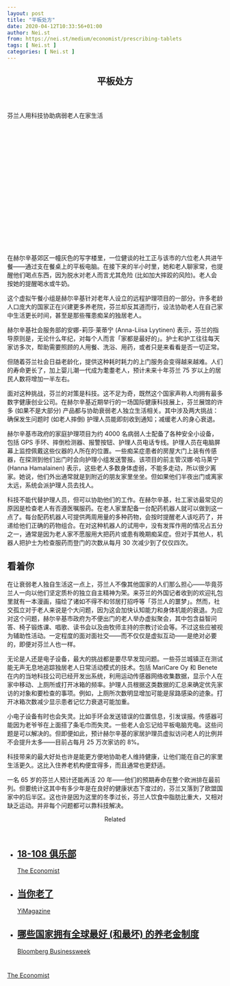 ```yaml
---
layout: post
title: "平板处方"
date: 2020-04-12T10:33:56+01:00
author: Nei.st
from: https://nei.st/medium/economist/prescribing-tablets
tags: [ Nei.st ]
categories: [ Nei.st ]
---
```


<article class="post-18848 post type-post status-publish format-standard hentry category-economist" id="post-18848"> <header class="page-header medium Archives"><div class="page-header__image"></div><div class="page-header__content"><h1 class="page-title text-align-center">平板处方</h1></div> </header><div class="entry-content aesop-entry-content" id="post-18848-content"><link as="font" crossorigin="anonymous" href="//cdn.jsdelivr.net/gh/0nd1jyU39XQ/_/glyph/font-face/0uIzqoZjSuJfvSBnvgXTcApMtcVhMcpr.woff" rel="preload" type="font/woff"/><link as="font" crossorigin="anonymous" href="//cdn.jsdelivr.net/gh/0nd1jyU39XQ/_/glyph/font-face/1sTnSLZWDKucPX6SAk.woff" rel="preload" type="font/woff"/><p class="blog-post__description">芬兰人用科技协助病弱老人在家生活​​​</p><span id="more-18848"></span><div class="navigation__primary-inner"> <a class="economist__link-logo" href="//nei.st/medium/economist"></a></div><div class="container img component-image"><div class="aspectRatioPlaceholder" style="padding-bottom:56.25%;height: 0;"><div class="progressiveMedia" data-height="720" data-width="1280"> <img alt="" class="progressiveMedia-image" data-src="https://cdn.jsdelivr.net/gh/0nd1jyU39XQ/_/img/1/20200111_EUP004_0.jpg" src="https://cdn.jsdelivr.net/gh/0nd1jyU39XQ/_/img/1/20200111_EUP004_0.jpg"/></div></div></div><p>在赫尔辛基郊区一幢灰色的写字楼里，一位健谈的社工正与该市的六位老人共进午餐——通过支在餐桌上的平板电脑。在接下来的半小时里，她和老人聊家常，也提醒他们喝点东西，因为脱水对老人而言尤其危险 (比如加大摔跤的风险)。老人会按她的提醒喝水或牛奶。</p><p>这个虚拟午餐小组是赫尔辛基针对老年人设立的远程护理项目的一部分。许多老龄人口庞大的国家正在兴建更多养老院，芬兰却反其道而行，设法协助老人在自己家中生活更长时间，甚至是那些罹患痴呆的独居老人。</p><p>赫尔辛基社会服务部的安娜-莉莎·莱蒂宁 (Anna-Liisa Lyytinen) 表示，芬兰的指导原则是，无论什么年纪，对每个人而言「家都是最好的」。护士和护工往往每天家访多次，帮助需要照顾的人用餐、洗浴、用药，或者只是来看看是否一切正常。</p><p>但随着芬兰社会日益老龄化，提供这种耗时耗力的上门服务会变得越来越难。人们的寿命更长了，加上婴儿潮一代成为耄耋老人，预计未来十年芬兰 75 岁以上的居民人数将增加一半左右。</p><p>面对这种挑战，芬兰的对策是科技。这不足为奇，既然这个国家声称人均拥有最多数字健康创业公司。在赫尔辛基近期举行的一场国际健康科技展上，芬兰展馆的许多 (如果不是大部分) 产品都与协助衰弱老人独立生活相关。其中涉及两大挑战：确保发生问题时 (如老人摔倒) 护理人员能即刻收到通知；减缓老人的身心衰退。</p><div class="code-block code-block-1" style="margin: 8px 0; clear: both;"><div class="container ads_KbHEVhh8Rw"><div class="card card--blog post-sidebar"><div class="card-body"><div class="logo_ngcontent-kty-0"> </div><div class="iframe-blocker U6XAMK63Vh00WqvF2BacIQ"><div class="background-h60B"> </div><div class="WumZiPCS4MeMw4pxQ"> </div></div></div><div class="card-footer"><div class="card-footer-wrapper" layout="row bottom-left"></div></div></div></div></div><p>赫尔辛基市政府的家庭护理项目为约 4000 名病弱人士配备了各种安全小设备，包括 GPS 手环、摔倒检测器、报警按钮、护理人员电话专线。护理人员在电脑屏幕上监控佩戴这些仪器的人所在的位置。一些痴呆症患者的房屋大门上装有传感器，在探测到他们出门时会向护理小组发送警报。该项目的前主管汉娜·哈马莱宁 (Hanna Hamalainen) 表示，这些老人多数身体虚弱，不能多走动，所以很少离家。她说，他们外出通常就是到附近的朋友家里坐坐。但如果他们半夜出门或离家太远，系统会派护理人员去找人。</p><p>科技不能代替护理人员，但可以协助他们的工作。在赫尔辛基，社工家访最常见的原因是检查老人有否遵医嘱服药。在老人家里配备一台配药机器人就可以做到这一点了。每台配药机器人可提供两周用量的多种药物，会按时提醒老人该吃药了，并递给他们正确的药物组合。在对这种机器人的试用中，没有发挥作用的情况占五分之一，通常是因为老人家不愿服用大把药片或患有晚期痴呆症。但对于其他人，机器人把护士为检查服药而登门的次数从每月 30 次减少到了仅仅四次。</p><h2>看着你</h2><p>在让衰弱老人独自生活这一点上，芬兰人不像其他国家的人们那么担心——毕竟芬兰人一向以他们坚定质朴的独立自主精神为荣。来芬兰的外国记者收到的欢迎礼包里就有一本漫画，描绘了诸如不得不和邻居打招呼等「芬兰人的噩梦」。然而，社交孤立对于老人来说是个大问题，因为这会加快认知能力和身体机能的衰退。为应对这个问题，赫尔辛基市政府为不便出门的老人举办虚拟聚会，其中包含益智问答、椅子锻炼课、唱歌、读书会以及由牧师主持的宗教讨论会等。不过这些应被视为辅助性活动。一定程度的面对面社交——而不仅仅是虚拟互动——是绝对必要的，即便对芬兰人也一样。</p><p>无论是人还是电子设备，最大的挑战都是要尽早发现问题。一些芬兰城镇正在测试能无声无息地追踪独居老人日常活动模式的技术。包括 MariCare Oy 和 Benete 在内的当地科技公司已经开发出系统，利用运动传感器网络收集数据，显示个人在家中移动、上厕所或打开冰箱的频率。护理人员根据这类数据的汇总来确定优先家访的对象和要检查的事项。例如，上厕所次数明显增加可能是尿路感染的迹象。打开冰箱次数减少显示患者记忆力衰退可能加重。</p><p>小电子设备有时也会失灵。比如手环会发送错误的位置信息，引发误报。传感器可能因为老爷爷在上面搭了条毛巾而失灵。一些老人会忘记给平板电脑充电。这些问题是可以解决的。但即便如此，预计赫尔辛基的家居护理员虚拟访问老人的比例并不会提升太多——目前占每月 25 万次家访的 8%。</p><p>科技带来的最大好处也许是能更方便地协助老人维持健康，让他们能在自己的家里生活更久。这比入住养老机构便宜得多，而且通常也更舒适。</p><div class="code-block code-block-1" style="margin: 8px 0; clear: both;"><div class="container ads_KbHEVhh8Rw"><div class="card card--blog post-sidebar"><div class="card-body"><div class="logo_ngcontent-kty-0"> </div><div class="iframe-blocker U6XAMK63Vh00WqvF2BacIQ"><div class="background-h60B"> </div><div class="WumZiPCS4MeMw4pxQ"> </div></div></div><div class="card-footer"><div class="card-footer-wrapper" layout="row bottom-left"></div></div></div></div></div><p>一名 65 岁的芬兰人预计还能再活 20 年——他们的预期寿命在整个欧洲排在最前列。但要统计这其中有多少年是在良好的健康状态下度过的，芬兰又落到了欧盟国家中的后半区。这也许是因为这里的冬季过长，芬兰人饮食中脂肪比重大，又相对缺乏运动。并非每个问题都可以靠科技解决。</p><section class="jsx-1092709871 collection"> <header class="jsx-1092709871 container"> <span class="jsx-65431776 text-icon text-right size-md spacing-xxtight weight-medium"> <span class="jsx-65431776 text"><span class="jsx-1092709871">Related</span></span></span> </header><ul class="jsx-1092709871 collection-list"><li class="jsx-1092709871"> <section class="jsx-2013367371 container"><div class="jsx-2013367371 content no-cover type-collection"><div class="jsx-2013367371 left"> <a class="jsx-2013367371" href="https://nei.st/medium/economist/club-18-108"><h2 class="jsx-2996311878 sidebar">18-108 俱乐部</h2></a> <footer class="jsx-2917334530 actions"><div class="jsx-2917334530 left"> <span class="jsx-2917334530 space-right"> <section class="jsx-1911640393"> <a class="jsx-1911640393 container text-normal spacing-xtight text-small" href="https://nei.st/medium/economist"><div aria-hidden="true" class="jsx-2557283682 avatar xxsmall" style="background-color: rgb(227, 18, 11)"></div><span class="jsx-1911640393 name">The Economist</span></a> </section></span></div> </footer></div></div> </section></li><li class="jsx-1092709871"> <section class="jsx-2013367371 container"><div class="jsx-2013367371 content no-cover type-collection"><div class="jsx-2013367371 left"> <a class="jsx-2013367371" href="https://nei.st/medium/yimag/aging-5nfilbdiacziq"><h2 class="jsx-2996311878 sidebar">当你老了</h2></a> <footer class="jsx-2917334530 actions"><div class="jsx-2917334530 left"> <span class="jsx-2917334530 space-right"> <section class="jsx-1911640393"> <a class="jsx-1911640393 container text-normal spacing-xtight text-small" href="https://nei.st/medium/yimag"><div aria-hidden="true" class="jsx-2557283682 avatar xxsmall" style="background-color: #14beff"></div><span class="jsx-1911640393 name">YiMagazine</span></a> </section></span></div> </footer></div></div> </section></li><li class="jsx-1092709871"> <section class="jsx-2013367371 container"><div class="jsx-2013367371 content no-cover type-collection"><div class="jsx-2013367371 left"> <a class="jsx-2013367371" href="https://nei.st/medium/bloomberg/these-are-the-worlds-best-and-worst-pension-systems"><h2 class="jsx-2996311878 sidebar">哪些国家拥有全球最好 (和最坏) 的养老金制度</h2></a> <footer class="jsx-2917334530 actions"><div class="jsx-2917334530 left"> <span class="jsx-2917334530 space-right"> <section class="jsx-1911640393"> <a class="jsx-1911640393 container text-normal spacing-xtight text-small" href="https://nei.st/medium/bloomberg-businessweek"><div aria-hidden="true" class="jsx-2557283682 avatar xxsmall" style="background-color: rgba(40, 0, 215, 1)"></div><span class="jsx-1911640393 name">Bloomberg Businessweek</span></a> </section></span></div> </footer></div></div> </section></li></ul> </section><div class="container ag ah"><div class="fe n el"><a class="dt du bn bo bp bq br bs bt bu dv dw bx by dx dy" href="https://nei.st/medium/economist?source=https://www.economist.com/europe/2020/01/09/finland-turns-to-technology-to-help-frail-old-people-live-at-home" rel="noopener noreferrer nofollow"><div class="c ff fg ag ah fh el fi fj ce fk fl fm fn fo fp fq fr fs ft fu"><div class="bs em en eo ep eq fv ah fw fg ag bm eu fx q fy fz p ac"></div></div></a></div></div><div class="code-block code-block-2" style="margin: 8px 0; clear: both;"> <br/><div class="container ads_KbHEVhh8Rw"><div class="card card--blog post-sidebar"><div class="card-body"><div class="logo_ngcontent-kty-0"> </div><div class="iframe-blocker U6XAMK63Vh00WqvF2BacIQ"><div class="background-h60B"> </div><div class="WumZiPCS4MeMw4pxQ"> </div></div></div><div class="card-footer"><div class="card-footer-wrapper" layout="row bottom-left"></div></div></div></div></div></div> <footer class="entry-footer"><div class="categories icon-link"><a href="https://nei.st/category/medium/economist" rel="category tag">The Economist</a></div> </footer> </article>
